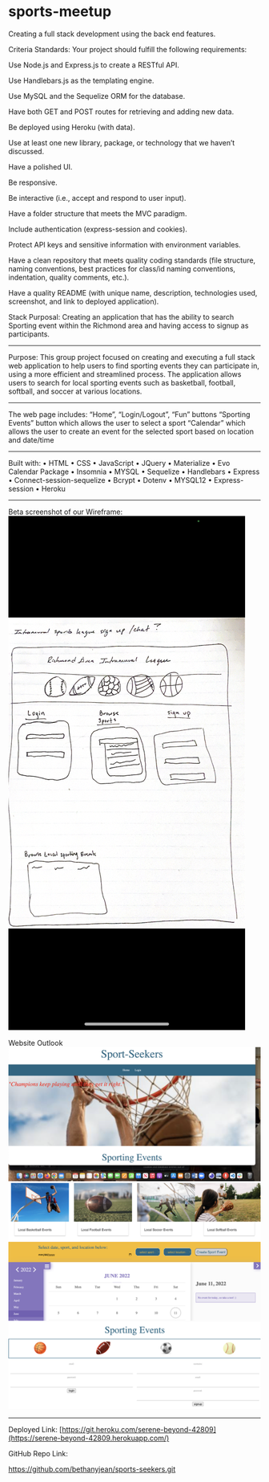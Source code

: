 # sports-meetup

Creating a full stack development using the back end features. 

Criteria Standards: 
Your project should fulfill the following requirements:

Use Node.js and Express.js to create a RESTful API.

Use Handlebars.js as the templating engine.

Use MySQL and the Sequelize ORM for the database.

Have both GET and POST routes for retrieving and adding new data.

Be deployed using Heroku (with data).

Use at least one new library, package, or technology that we haven’t discussed.

Have a polished UI.

Be responsive.

Be interactive (i.e., accept and respond to user input).

Have a folder structure that meets the MVC paradigm.

Include authentication (express-session and cookies).

Protect API keys and sensitive information with environment variables.

Have a clean repository that meets quality coding standards (file structure, naming conventions, best practices for class/id naming conventions, indentation, quality comments, etc.).

Have a quality README (with unique name, description, technologies used, screenshot, and link to deployed application).

Stack Purposal: Creating an application that has the ability to search Sporting event within the Richmond area and having access to signup as participants.
__________________________________________________________________
Purpose:
This group project focused on creating and executing a full stack web application to help users to find sporting events they can participate in, using a more efficient and streamlined process. The application allows users to search for local sporting events such as basketball, football, softball, and soccer at various locations. 
__________________________________________________________________
The web page includes:
“Home”, “Login/Logout”, “Fun” buttons
“Sporting Events” button which allows the user to select a sport
“Calendar” which allows the user to create an event for the selected sport based on location and date/time
__________________________________________________________________
Built with:
• HTML • CSS • JavaScript • JQuery • Materialize • Evo Calendar Package • Insomnia • MYSQL • Sequelize • Handlebars • Express • Connect-session-sequelize • Bcrypt • Dotenv • MYSQL12 • Express-session • Heroku 
__________________________________________________________________

Beta screenshot of our Wireframe: 
![screenshot](/public/images/Wireframe%20Beta%20.png)

Website Outlook
![screenshot](/public/images/Front%20Page%20New%20.png)
![screenshot](/public/images/Bottom%20Page.png)
![screenshot](/public/images/Login%20Page.png)

__________________________________________________________________

Deployed Link:
[https://git.heroku.com/serene-beyond-42809](https://serene-beyond-42809.herokuapp.com/)


GitHub Repo Link: 

https://github.com/bethanyjean/sports-seekers.git  

